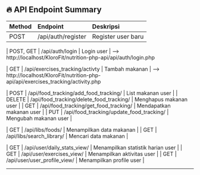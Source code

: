 <!-- checkbox test rest api -->
## 🔥 API Endpoint Summary

| Method | Endpoint | Deskripsi |
|:-------|:---------|:----------|
| POST | /api/auth/register | Register user baru | --> http://localhost/KloroFit/nutrition-php-api/api/auth/register.php

| POST, GET | /api/auth/login | Login user | --> http://localhost/KloroFit/nutrition-php-api/api/auth/login.php

<!--  -->
| GET | /api/exercises_tracking/activty | Tambah makanan | --> http://localhost/KloroFit/nutrition-php-api/api/exercises_tracking/activity.php

<!--  -->
| POST | /api/food_tracking/add_food_tracking/<id> | List makanan user |
| DELETE | /api/food_tracking/delete_food_tracking/<id> | Menghapus makanan user |
| GET | /api/food_tracking/get_food_tracking/<id> | Mendapatkan makanan user |
| PUT | /api/food_tracking/update_food_tracking/<id> | Mengubah makanan user |

<!--  -->
| GET | /api/libs/foods/ | Menampilkan data makanan |
| GET | /api/libs/search_library/ | Mencari data makanan |

<!--  -->
| GET | /api/user/daily_stats_view/ | Menampilkan statistik harian user  |
|  GET | /api/user/exercises_view/ | Menampilkan aktivitas user |
| GET | /api/user/user_profile_view/ | Menampilkan profile user |

---